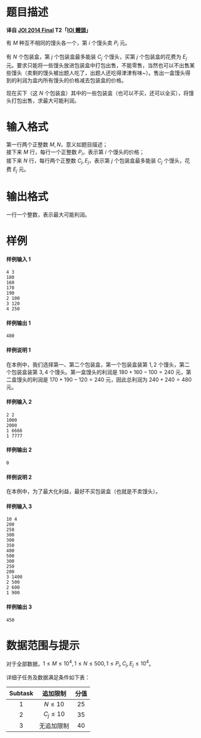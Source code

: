 
# 题目描述

**译自 [JOI 2014 Final](https://www.ioi-jp.org/joi/2013/2014-ho/index.html) T2「[IOI 饅頭](https://www.ioi-jp.org/joi/2013/2014-ho/2014-ho.pdf)」**

有 $M$ 种互不相同的馒头各一个，第 $i$ 个馒头卖 $P_i$ 元。

有 $N$ 个包装盒，第 $j$ 个包装盒最多能装 $C_j$ 个馒头，买第 $j$ 个包装盒的花费为 $E_j$ 元。要求只能将一些馒头放进包装盒中打包出售，不能零售，当然也可以不出售某些馒头（卖剩的馒头被出题人吃了，出题人还吃得津津有味~）。售出一盒馒头得到的利润为盒内所有馒头的价格减去包装盒的价格。

现在买下（这 $N$ 个包装盒）其中的一些包装盒（也可以不买，还可以全买），将馒头打包出售，求最大可能利润。

# 输入格式

第一行两个正整数 $M,N$，意义如题目描述；  
接下来 $M$ 行，每行一个正整数 $P_i$，表示第 $i$ 个馒头的价格；  
接下来 $N$ 行，每行两个正整数 $C_j,E_j$，表示第 $j$ 个包装盒最多能装 $C_j$ 个馒头，花费 $E_j$ 元。

# 输出格式

一行一个整数，表示最大可能利润。

# 样例

#### 样例输入 1
```plain
4 3
180
160
170
190
2 100
3 120
4 250
```
#### 样例输出 1
```plain
480
```
#### 样例说明 1
在本例中，我们选择第一、第二个包装盒，第一个包装盒装第 $1,2$ 个馒头，第二个包装盒装第 $3,4$ 个馒头。第一盒馒头的利润是 $180+160-100=240$ 元，第二盒馒头的利润是 $170+190-120=240$ 元，因此总利润为 $240+240=480$ 元。

#### 样例输入 2
```plain
2 2
1000
2000
1 6666
1 7777
```
#### 样例输出 2
```plain
0
```
#### 样例说明 2
在本例中，为了最大化利益，最好不买包装盒（也就是不卖馒头）。

#### 样例输入 3
```plain
10 4
200
250
300
300
350
400
500
300
250
200
3 1400
2 500
2 600
1 900
```
#### 样例输出 3
```plain
450
```

# 数据范围与提示

对于全部数据，$1\le M\le 10^4,1\le N\le 500,1\le P_i,C_j,E_j\le 10^4$。

详细子任务及数据满足条件如下表：

| Subtask |  追加限制   | 分值 |
| :-----: | :---------: | :--: |
|   $1$   |  $N\le 10$  | $25$ |
|   $2$   | $C_j\le 10$ | $35$ |
|   $3$   | 无追加限制  | $40$ |


